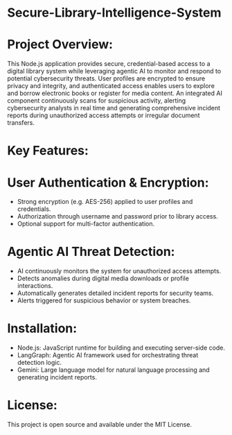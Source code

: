 # Secure-Library-Intelligence-System

# Project Overview:

This Node.js application provides secure, credential-based access to a digital library system while leveraging agentic AI to monitor and respond to potential cybersecurity threats. User profiles are encrypted to ensure privacy and integrity, and authenticated access enables users to explore and borrow electronic books or register for media content. An integrated AI component continuously scans for suspicious activity, alerting cybersecurity analysts in real time and generating comprehensive incident reports during unauthorized access attempts or irregular document transfers.

# Key Features:

 # User Authentication & Encryption:
 
- Strong encryption (e.g. AES-256) applied to user profiles and credentials.
- Authorization through username and password prior to library access.
- Optional support for multi-factor authentication.

# Agentic AI Threat Detection:

- AI continuously monitors the system for unauthorized access attempts.
- Detects anomalies during digital media downloads or profile interactions.
- Automatically generates detailed incident reports for security teams.
- Alerts triggered for suspicious behavior or system breaches.

# Installation:

- Node.js: JavaScript runtime for building and executing server-side code.
- LangGraph: Agentic AI framework used for orchestrating threat detection logic. 
- Gemini: Large language model for natural language processing and generating incident reports.

# License:
This project is open source and available under the MIT License.






